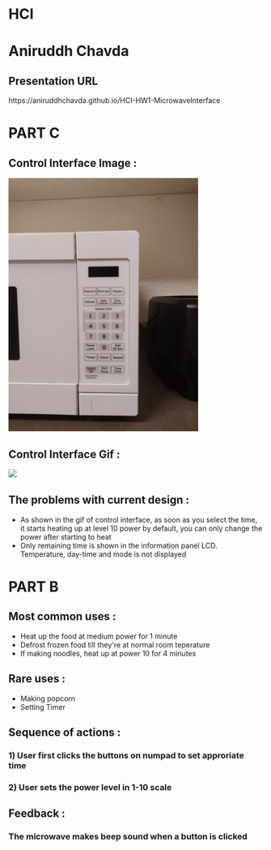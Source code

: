 <h1>HCI</h1>

<h1>Aniruddh Chavda</h1>

<h2>Presentation URL</h2>
https://aniruddhchavda.github.io/HCI-HW1-MicrowaveInterface

<h1>PART C</h1>

<h2>Control Interface Image :</h2>
<img src="Images/Control Interface.jpeg" widfth=250 height=500>

<h2>Control Interface Gif :</h2>
<img src="Images/microwave interface in action.gif" widfth=250 height=500>

<h2>The problems with current design :</h2>
<ul>
  <li>As shown in the gif of control interface, as soon as you select the time, it starts heating up at level 10 power by default, you can only change the power after starting to heat</li>
  <li>Only remaining time is shown in the information panel LCD. Temperature, day-time and mode is not displayed</li>
</ul>

<h1>PART B</h1>

<h2>Most common uses :</h2>
<ul>
  <li>Heat up the food at medium power for 1 minute</li>
  <li>Defrost frozen food till they're at normal room teperature</li>
  <li>If making noodles, heat up at power 10 for 4 minutes</li>
</ul>

<h2>Rare uses :</h2>
<ul>
  <li>Making popcorn</li>
  <li>Setting Timer</li>
</ul>

<h2>Sequence of actions :</h2>
<h3> 1) User first clicks the buttons on numpad to set approriate time </h3>
<h3> 2) User sets the power level in 1-10 scale</h3>

<h2>Feedback :</h2>
<h3> The microwave makes beep sound when a button is clicked </h3>
